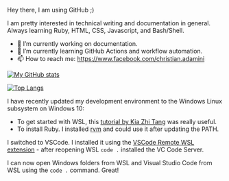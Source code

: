 Hey there, I am using GitHub ;) 

I am pretty interested in technical writing and documentation in general. Always learning Ruby, HTML, CSS, Javascript, and Bash/Shell.

- 🔭 I’m currently working on documentation.
- 🌱 I’m currently learning GitHub Actions and workflow automation.
- 📫 How to reach me: https://www.facebook.com/christian.adamini

[![My GitHub stats](https://github-readme-stats.vercel.app/api?username=cadamini&count_private=true)](https://github.com/anuraghazra/github-readme-stats)

[![Top Langs](https://github-readme-stats.vercel.app/api/top-langs/?username=cadamini&layout=compact)](https://github.com/anuraghazra/github-readme-stats)

I have recently updated my development environment to the Windows Linux subsystem on Windows 10:   

- To get started with WSL, this [tutorial by Kia Zhi Tang](https://kiazhi.github.io/blog/Working-with-Jekyll-and-Ruby-on-Windows-for-GitHub-Pages/) was really useful. 
- To install Ruby. I installed [rvm](https://rvm.io/rvm/install) and could use it after updating the PATH. 

I switched to VSCode. I installed it using the [VSCode Remote WSL extension](https://code.visualstudio.com/docs/remote/wsl-tutorial) - after reopening WSL `code .` installed the VC Code Server. 

I can now open Windows folders from WSL and Visual Studio Code from WSL using the `code .` command. Great!


